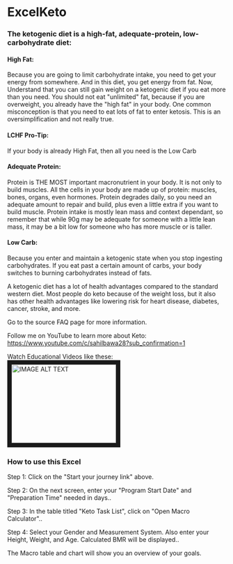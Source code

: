 # ExcelKeto

### The ketogenic diet is a high-fat, adequate-protein, low-carbohydrate diet:

#### High Fat: 
Because you are going to limit carbohydrate intake, you need to get your energy from somewhere. And in this diet, you get energy from fat. Now, Understand that you can still gain weight on a ketogenic diet if you eat more than you need. You should not eat "unlimited" fat, because if you are overweight, you already have the "high fat" in your body. One common misconception is that you need to eat lots of fat to enter ketosis. This is an oversimplification and not really true.


#### LCHF Pro-Tip: 
If your body is already High Fat, then all you need is the Low Carb


#### Adequate Protein: 
Protein is THE MOST important macronutrient in your body. It is not only to build muscles. All the cells in your body are made up of protein: muscles, bones, organs, even hormones. Protein degrades daily, so you need an adequate amount to repair and build, plus even a little extra if you want to build muscle. Protein intake is mostly lean mass and context dependant, so remember that while 90g may be adequate for someone with a little lean mass, it may be a bit low for someone who has more muscle or is taller.


#### Low Carb: 
Because you enter and maintain a ketogenic state when you stop ingesting carbohydrates. If you eat past a certain amount of carbs, your body switches to burning carbohydrates instead of fats.


A ketogenic diet has a lot of health advantages compared to the standard western diet. Most people do keto because of the weight loss, but it also has other health advantages like lowering risk for heart disease, diabetes, cancer, stroke, and more.


Go to the source FAQ page for more information.

Follow me on YouTube to learn more about Keto:
https://www.youtube.com/c/sahilbawa28?sub_confirmation=1

Watch Educational Videos like these:
<a href="http://www.youtube.com/watch?feature=player_embedded&v=d18Iirv8FK0" target="_blank"><img src="http://img.youtube.com/vi/d18Iirv8FK0/0.jpg" 
alt="IMAGE ALT TEXT" width="240" height="180" border="10" /></a>


### How to use this Excel

Step 1: Click on the "Start your journey link" above.

Step 2: On the next screen, enter your "Program Start Date" and "Preparation Time" needed in days..

Step 3: In the table titled "Keto Task List", click on "Open Macro Calculator"..

Step 4: Select your Gender and Measurement System. Also enter your Height, Weight, and Age. Calculated BMR will be displayed..


The Macro table and chart will show you an overview of your goals.




